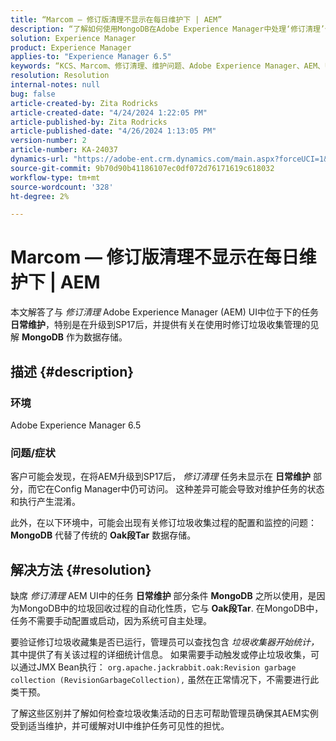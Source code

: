 ```yaml
---
title: “Marcom — 修订版清理不显示在每日维护下 | AEM”
description: “了解如何使用MongoDB在Adobe Experience Manager中处理‘修订清理’任务可见性和垃圾收集。”
solution: Experience Manager
product: Experience Manager
applies-to: "Experience Manager 6.5"
keywords: “KCS、Marcom、修订清理、维护问题、Adobe Experience Manager、AEM、UI”
resolution: Resolution
internal-notes: null
bug: false
article-created-by: Zita Rodricks
article-created-date: "4/24/2024 1:22:05 PM"
article-published-by: Zita Rodricks
article-published-date: "4/26/2024 1:13:05 PM"
version-number: 2
article-number: KA-24037
dynamics-url: "https://adobe-ent.crm.dynamics.com/main.aspx?forceUCI=1&pagetype=entityrecord&etn=knowledgearticle&id=0d97baa2-3d02-ef11-a1fe-6045bd0065b6"
source-git-commit: 9b70d90b41186107ec0df072d76171619c618032
workflow-type: tm+mt
source-wordcount: '328'
ht-degree: 2%

---
```


# Marcom — 修订版清理不显示在每日维护下 | AEM


本文解答了与 *修订清理* Adobe Experience Manager (AEM) UI中位于下的任务 <b>日常维护</b>，特别是在升级到SP17后，并提供有关在使用时修订垃圾收集管理的见解 <b>MongoDB</b> 作为数据存储。

## 描述 {#description}


### 环境

Adobe Experience Manager 6.5



### 问题/症状

客户可能会发现，在将AEM升级到SP17后， *修订清理* 任务未显示在 <b>日常维护</b> 部分，而它在Config Manager中仍可访问。 这种差异可能会导致对维护任务的状态和执行产生混淆。

此外，在以下环境中，可能会出现有关修订垃圾收集过程的配置和监控的问题： <b>MongoDB</b> 代替了传统的 <b>Oak段Tar</b> 数据存储。


## 解决方法 {#resolution}


缺席 *修订清理* AEM UI中的任务 <b>日常维护</b> 部分条件 <b>MongoDB</b> 之所以使用，是因为MongoDB中的垃圾回收过程的自动化性质，它与 <b>Oak段Tar</b>. 在MongoDB中，任务不需要手动配置或启动，因为系统可自主处理。

要验证修订垃圾收藏集是否已运行，管理员可以查找包含 *垃圾收集器开始统计，* 其中提供了有关该过程的详细统计信息。 如果需要手动触发或停止垃圾收集，可以通过JMX Bean执行： `org.apache.jackrabbit.oak:Revision garbage collection (RevisionGarbageCollection),` 虽然在正常情况下，不需要进行此类干预。

了解这些区别并了解如何检查垃圾收集活动的日志可帮助管理员确保其AEM实例受到适当维护，并可缓解对UI中维护任务可见性的担忧。
